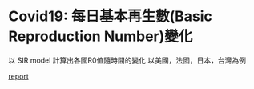 # Covid19: 每日基本再生數(Basic Reproduction Number)變化

以 SIR model 計算出各國R0值隨時間的變化
以美國，法國，日本，台灣為例

[report](https://hackmd.io/@kscity806/rytHagYhP)
